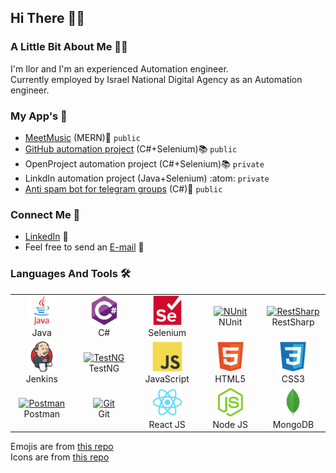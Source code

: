 ## Hi There 🙋‍♂️

### A Little Bit About Me 👨‍💻
I'm Ilor and I'm an experienced Automation engineer. <br/>
Currently employed by Israel National Digital Agency as an Automation engineer.

### My App's 💼
- [MeetMusic](https://github.com/ilorwork/MeetMusic) (MERN)📑 `public` <br/>
- [GitHub automation project](https://github.com/ilorwork/GitHub-Automation) (C#+Selenium)📚  `public`<br/>
- OpenProject automation project (C#+Selenium)📚  `private`<br/>
- LinkdIn automation project (Java+Selenium) :atom:  `private`<br/>
- [Anti spam bot for telegram groups](https://github.com/ilorwork/UserVerificator) (C#)🤖  `public`

### Connect Me 🔗
- [LinkedIn](https://www.linkedin.com/in/ilor-shurer) 💬
- Feel free to send an [E-mail](mailto:ilorwork64@gmail.com) 📧

### Languages And Tools 🛠

<table>
  <tbody>
    <tr>
      <td align="center" width="96">
        <a href="https://www.w3schools.com/java/java_intro.asp" rel="nofollow">
          <img
            src="https://raw.githubusercontent.com/devicons/devicon/master/icons/java/java-original-wordmark.svg"
            width="48"
            height="48"
            alt="Java"
            style="max-width: 100%"
          />
        </a>
        <br />Java
      </td>
      <td align="center" width="96">
        <a
          href="https://docs.microsoft.com/en-us/dotnet/csharp/tour-of-csharp/"
          rel="nofollow"
        >
          <img
            src="https://raw.githubusercontent.com/devicons/devicon/master/icons/csharp/csharp-original.svg"
            width="48"
            height="48"
            alt="C#"
            style="max-width: 100%"
          />
        </a>
        <br />C#
      </td>
      <td align="center" width="96">
        <a href="https://www.selenium.dev/" rel="nofollow">
          <img
            src="https://raw.githubusercontent.com/devicons/devicon/master/icons/selenium/selenium-original.svg"
            width="48"
            height="48"
            alt="Selenium"
            style="max-width: 100%"
          />
        </a>
        <br />Selenium
      </td>
      <td align="center" width="96">
        <a href="https://nunit.org/" rel="nofollow">
          <img
            src="https://avatars.githubusercontent.com/u/2678858?s=280&v=4"
            width="48"
            height="48"
            alt="NUnit"
            style="max-width: 100%"
          />
        </a>
        <br />NUnit
      </td>
      <td align="center" width="96">
        <a href="https://restsharp.dev/" rel="nofollow">
          <img
            src="https://restsharp.dev/restsharp.png"
            width="48"
            height="48"
            alt="RestSharp"
            style="max-width: 100%"
          />
        </a>
        <br />RestSharp
      </td>
    </tr>
    <tr>
      <td align="center" width="96">
        <a href="https://www.jenkins.io/doc/" rel="nofollow">
          <img
            src="https://github.com/devicons/devicon/blob/master/icons/jenkins/jenkins-original.svg"
            width="48"
            height="48"
            alt="Jenkins"
            style="max-width: 100%"
          />
        </a>
        <br />Jenkins
      </td>
      <td align="center" width="96">
        <a href="https://testng.org/doc/" rel="nofollow">
          <img
            src="https://i0.wp.com/blog.knoldus.com/wp-content/uploads/2020/01/TESTNG.png?fit=810%2C456&ssl=1"
            width="48"
            height="48"
            alt="TestNG"
            style="max-width: 100%"
          />
        </a>
        <br />TestNG
      </td>
      <td align="center" width="96">
        <a
          href="https://developer.mozilla.org/en-US/docs/Web/JavaScript"
          rel="nofollow"
        >
          <img
            src="https://raw.githubusercontent.com/devicons/devicon/master/icons/javascript/javascript-original.svg"
            width="48"
            height="48"
            alt="JavaScript"
            style="max-width: 100%"
          />
        </a>
        <br />JavaScript
      </td>
      <td align="center" width="96">
        <a
          href="https://developer.mozilla.org/en-US/docs/Glossary/HTML5"
          rel="nofollow"
        >
          <img
            src="https://raw.githubusercontent.com/devicons/devicon/1119b9f84c0290e0f0b38982099a2bd027a48bf1/icons/html5/html5-original.svg"
            width="48"
            height="48"
            alt="HTML5"
            style="max-width: 100%"
          />
        </a>
        <br />HTML5
      </td>
      <td align="center" width="96">
        <a
          href="https://developer.mozilla.org/en-US/docs/Web/CSS"
          rel="nofollow"
        >
          <img
            src="https://raw.githubusercontent.com/devicons/devicon/1119b9f84c0290e0f0b38982099a2bd027a48bf1/icons/css3/css3-original.svg"
            width="48"
            height="48"
            alt="CSS3"
            style="max-width: 100%"
          />
        </a>
        <br />CSS3
      </td>
    </tr>
    <tr>
      <td align="center" width="96">
        <a href="https://www.postman.com/" rel="nofollow">
          <img
            src="https://camo.githubusercontent.com/93b32389bf746009ca2370de7fe06c3b5146f4c99d99df65994f9ced0ba41685/68747470733a2f2f7777772e766563746f726c6f676f2e7a6f6e652f6c6f676f732f676574706f73746d616e2f676574706f73746d616e2d69636f6e2e737667"
            width="48"
            height="48"
            alt="Postman"
            data-canonical-src="https://www.vectorlogo.zone/logos/getpostman/getpostman-icon.svg"
            style="max-width: 100%"
          />
        </a>
        <br />Postman
      </td>
      <td align="center" width="96">
        <a href="https://git-scm.com/" rel="nofollow">
          <img
            src="https://camo.githubusercontent.com/fbfcb9e3dc648adc93bef37c718db16c52f617ad055a26de6dc3c21865c3321d/68747470733a2f2f7777772e766563746f726c6f676f2e7a6f6e652f6c6f676f732f6769742d73636d2f6769742d73636d2d69636f6e2e737667"
            width="48"
            height="48"
            alt="Git"
            data-canonical-src="https://www.vectorlogo.zone/logos/git-scm/git-scm-icon.svg"
            style="max-width: 100%"
          />
        </a>
        <br />Git
      </td>
      <td align="center" width="96">
        <a href="https://reactjs.org/" rel="nofollow">
          <img
            src="https://raw.githubusercontent.com/devicons/devicon/1119b9f84c0290e0f0b38982099a2bd027a48bf1/icons/react/react-original.svg"
            width="48"
            height="48"
            alt="React JS"
            style="max-width: 100%"
          />
        </a>
        <br />React JS
      </td>
      <td align="center" width="96">
        <a
          href="https://nodejs.org/en/about/"
          rel="nofollow"
        >
          <img
            src="https://raw.githubusercontent.com/devicons/devicon/1119b9f84c0290e0f0b38982099a2bd027a48bf1/icons/nodejs/nodejs-original.svg"
            width="48"
            height="48"
            alt="Node JS"
            style="max-width: 100%"
          />
        </a>
        <br />Node JS
      </td>
      <td align="center" width="96">
        <a
          href="https://www.mongodb.com/cloud/atlas/lp/try4?utm_source=google&utm_campaign=gs_emea_israel_search_core_brand_atlas_desktop&utm_term=mongodb&utm_medium=cpc_paid_search&utm_ad=e&utm_ad_campaign_id=12212624530&adgroup=115749707943&gclid=Cj0KCQjwjbyYBhCdARIsAArC6LLUGj42TsXyS45zF5nVAbBVeN1zUDh1RjxqWyEEZj_4KyymkxjlCQUaArq6EALw_wcB"
          rel="nofollow"
        >
          <img
            src="https://raw.githubusercontent.com/devicons/devicon/1119b9f84c0290e0f0b38982099a2bd027a48bf1/icons/mongodb/mongodb-original.svg"
            width="48"
            height="48"
            alt="MongoDB"
            style="max-width: 100%"
          />
        </a>
        <br />MongoDB
      </td>
    </tr>
  </tbody>
</table>

Emojis are from [this repo](https://github.com/ikatyang/emoji-cheat-sheet) <br/>
Icons are from [this repo](https://github.com/devicons/devicon)
